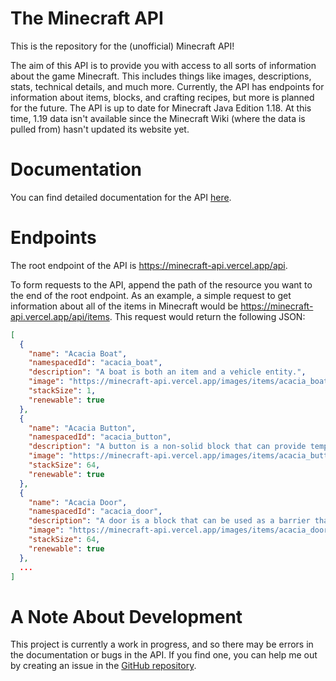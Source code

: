 # The Minecraft API

This is the repository for the (unofficial) Minecraft API!

The aim of this API is to provide you with access to all sorts of information about the game Minecraft. This includes things like images, descriptions, stats, technical details, and much more. Currently, the API has endpoints for information about items, blocks, and crafting recipes, but more is planned for the future. The API is up to date for Minecraft Java Edition 1.18. At this time, 1.19 data isn't available since the Minecraft Wiki (where the data is pulled from) hasn't updated its website yet.

# Documentation

You can find detailed documentation for the API [here](https://anish-shanbhag.stoplight.io/docs/minecraft-api).

# Endpoints

The root endpoint of the API is https://minecraft-api.vercel.app/api.

To form requests to the API, append the path of the resource you want to the end of the root endpoint. As an example, a simple request to get information about all of the items in Minecraft would be https://minecraft-api.vercel.app/api/items. This request would return the following JSON:

```json
[
  {
    "name": "Acacia Boat",
    "namespacedId": "acacia_boat",
    "description": "A boat is both an item and a vehicle entity.",
    "image": "https://minecraft-api.vercel.app/images/items/acacia_boat.png",
    "stackSize": 1,
    "renewable": true
  },
  {
    "name": "Acacia Button",
    "namespacedId": "acacia_button",
    "description": "A button is a non-solid block that can provide temporary redstone power.",
    "image": "https://minecraft-api.vercel.app/images/items/acacia_button.png",
    "stackSize": 64,
    "renewable": true
  },
  {
    "name": "Acacia Door",
    "namespacedId": "acacia_door",
    "description": "A door is a block that can be used as a barrier that can be opened by hand or with redstone.",
    "image": "https://minecraft-api.vercel.app/images/items/acacia_door.png",
    "stackSize": 64,
    "renewable": true
  },
  ...
]
```

# A Note About Development

This project is currently a work in progress, and so there may be errors in the documentation or bugs in the API. If you find one, you can help me out by creating an issue in the [GitHub repository](https://github.com/anish-shanbhag/minecraft-api).
